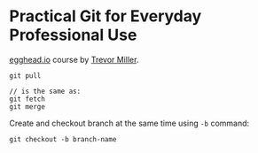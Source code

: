 # Practical Git for Everyday Professional Use

[egghead.io](https://egghead.io) course by [Trevor Miller](https://egghead.io/instructors/trevor-miller).

```
git pull

// is the same as:
git fetch
git merge
```

Create and checkout branch at the same time using ```-b``` command:

```
git checkout -b branch-name
```
